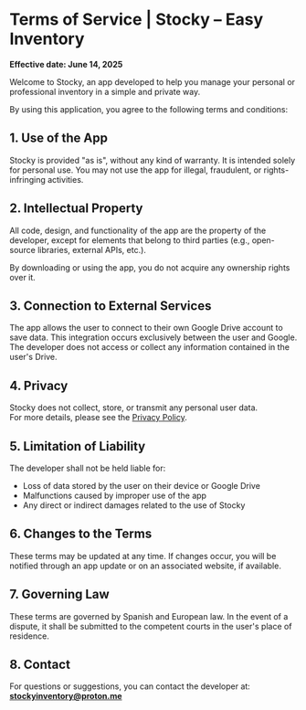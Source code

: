 # Terms of Service | Stocky – Easy Inventory

**Effective date: June 14, 2025**

Welcome to Stocky, an app developed to help you manage your personal or professional inventory in a simple and private way.

By using this application, you agree to the following terms and conditions:

## 1. Use of the App

Stocky is provided "as is", without any kind of warranty. It is intended solely for personal use. You may not use the app for illegal, fraudulent, or rights-infringing activities.

## 2. Intellectual Property

All code, design, and functionality of the app are the property of the developer, except for elements that belong to third parties (e.g., open-source libraries, external APIs, etc.).

By downloading or using the app, you do not acquire any ownership rights over it.

## 3. Connection to External Services

The app allows the user to connect to their own Google Drive account to save data. This integration occurs exclusively between the user and Google. The developer does not access or collect any information contained in the user's Drive.

## 4. Privacy

Stocky does not collect, store, or transmit any personal user data.  
For more details, please see the [Privacy Policy](./PRIVACY_policy.md).

## 5. Limitation of Liability

The developer shall not be held liable for:

- Loss of data stored by the user on their device or Google Drive  
- Malfunctions caused by improper use of the app  
- Any direct or indirect damages related to the use of Stocky

## 6. Changes to the Terms

These terms may be updated at any time. If changes occur, you will be notified through an app update or on an associated website, if available.

## 7. Governing Law

These terms are governed by Spanish and European law. In the event of a dispute, it shall be submitted to the competent courts in the user's place of residence.

## 8. Contact

For questions or suggestions, you can contact the developer at:  
**stockyinventory@proton.me**

